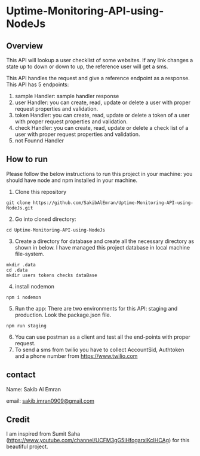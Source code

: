 # Uptime-Monitoring-API-using-NodeJs

## Overview 
This API will lookup a user checklist of some websites. If any link changes a state up to down or down to up, the reference user will get a sms.

This API handles the request and give a reference endpoint as a response. This API has 5 endpoints:
1.  sample Handler: sample handler response
2.  user Handler: you can create, read, update or delete a user with proper request properties and validation.
3.  token Handler: you can create, read, update or delete a token of a user with proper request properties and validation.
4.  check Handler: you can create, read, update or delete a check list of a user with proper request properties and validation.
5.  not Founnd Handler

## How to run
Please follow the below instructions to run this project in your machine: you should have node and npm installed in your machine.
1. Clone this repository 
```
git clone https://github.com/SakibAlEmran/Uptime-Monitoring-API-using-NodeJs.git
```
2. Go into cloned directory: 
```
cd Uptime-Monitoring-API-using-NodeJs
```
3. Create a directory for database and create all the necessary directory as shown in below. I have managed this project database in local machine file-system. 
```
mkdir .data
cd .data
mkdir users tokens checks dataBase
```
4. install nodemon
```
npm i nodemon
```
5. Run the app: There are two environments for this API: staging and production. Look the package.json file.
```
npm run staging
```
6. You can use postman as a client and test all the end-points with proper request.
7. To send a sms from twilio you have to collect AccountSid, Authtoken and a phone number from https://www.twilio.com

## contact
Name: Sakib Al Emran

email: sakib.imran0909@gmail.com

## Credit
I am inspired from Sumit Saha (https://www.youtube.com/channel/UCFM3gG5IHfogarxlKcIHCAg) for this beautiful project.
